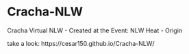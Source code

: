 # Cracha-NLW
Cracha Virtual NLW - Created at the Event: NLW Heat - Origin
<p target="_blank"> take a look: https://cesar150.github.io/Cracha-NLW/</p>
